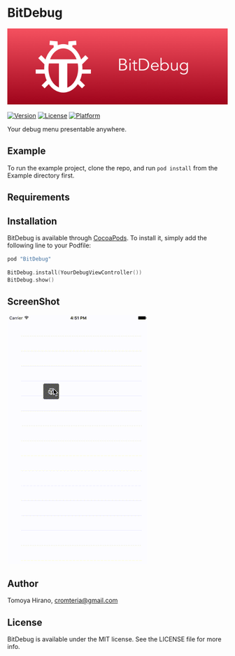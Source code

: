 # BitDebug

![](https://raw.githubusercontent.com/noppefoxwolf/BitDebug/master/readme/logo.png)

[![Version](https://img.shields.io/cocoapods/v/BitDebug.svg?style=flat)](http://cocoapods.org/pods/BitDebug)
[![License](https://img.shields.io/cocoapods/l/BitDebug.svg?style=flat)](http://cocoapods.org/pods/BitDebug)
[![Platform](https://img.shields.io/cocoapods/p/BitDebug.svg?style=flat)](http://cocoapods.org/pods/BitDebug)

Your debug menu presentable anywhere.

## Example

To run the example project, clone the repo, and run `pod install` from the Example directory first.

## Requirements

## Installation

BitDebug is available through [CocoaPods](http://cocoapods.org). To install
it, simply add the following line to your Podfile:

```ruby
pod "BitDebug"
```

```swift
BitDebug.install(YourDebugViewController())
BitDebug.show()
```

## ScreenShot

![](https://raw.githubusercontent.com/noppefoxwolf/BitDebug/master/readme/sample320.gif)

## Author

Tomoya Hirano, cromteria@gmail.com

## License

BitDebug is available under the MIT license. See the LICENSE file for more info.
